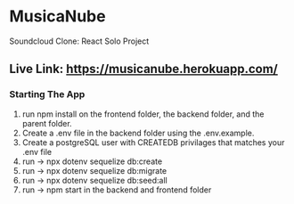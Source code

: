 # MusicaNube
Soundcloud Clone: React Solo Project

## Live Link: https://musicanube.herokuapp.com/

### Starting The App
1. run npm install on the frontend folder, the backend folder, and the parent folder.
2. Create a .env file in the backend folder using the .env.example.
3. Create a postgreSQL user with CREATEDB privilages that matches your .env file
4. run -> npx dotenv sequelize db:create
5. run -> npx dotenv sequelize db:migrate
6. run -> npx dotenv sequelize db:seed:all
7. run -> npm start in the backend and frontend folder

